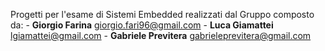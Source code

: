 Progetti per l'esame di Sistemi Embedded realizzati dal Gruppo composto da:
    - **Giorgio Farina** <giorgio.fari96@gmail.com> 
	- **Luca Giamattei**  <lgiamattei@gmail.com> 
	- **Gabriele Previtera**  <gabrieleprevitera@gmail.com>
